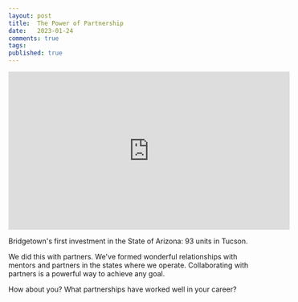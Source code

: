 ```yaml
---
layout: post
title:  The Power of Partnership
date:   2023-01-24
comments: true
tags: 
published: true
---
```

 
<iframe width="560" height="315" src="https://www.youtube.com/embed/7sDVjWbhXd8" title="YouTube video player" frameborder="0" allow="accelerometer; autoplay; clipboard-write; encrypted-media; gyroscope; picture-in-picture; web-share" allowfullscreen></iframe>

Bridgetown's first investment in the State of Arizona: 93 units in Tucson. 

We did this with partners. We've formed wonderful relationships with mentors and partners in the states where we operate. Collaborating with partners is a powerful way to achieve any goal.

<!--more-->

How about you? What partnerships have worked well in your career?

